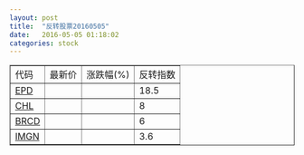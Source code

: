 ```yaml
---
layout: post
title:  "反转股票20160505"
date:   2016-05-05 01:18:02
categories: stock
---
```


<script type="text/javascript">
var stockList = []
stockList.push('gb_epd');
stockList.push('gb_chl');
stockList.push('gb_brcd');
stockList.push('gb_imgn');
</script>

<table border="1">
 <tr>
 <td>代码</td>
  <td>最新价</td>
  <td>涨跌幅(%)</td>
 <td>反转指数</td>
</tr>
  <tr id="epd"><td><a href="http://stock.finance.sina.com.cn/usstock/quotes/EPD.html" target="_blank">EPD</a></td><td></td><td></td><td>18.5</td></tr>
  <tr id="chl"><td><a href="http://stock.finance.sina.com.cn/usstock/quotes/CHL.html" target="_blank">CHL</a></td><td></td><td></td><td>8</td></tr>
  <tr id="brcd"><td><a href="http://stock.finance.sina.com.cn/usstock/quotes/BRCD.html" target="_blank">BRCD</a></td><td></td><td></td><td>6</td></tr>
  <tr id="imgn"><td><a href="http://stock.finance.sina.com.cn/usstock/quotes/IMGN.html" target="_blank">IMGN</a></td><td></td><td></td><td>3.6</td></tr>
</table>
